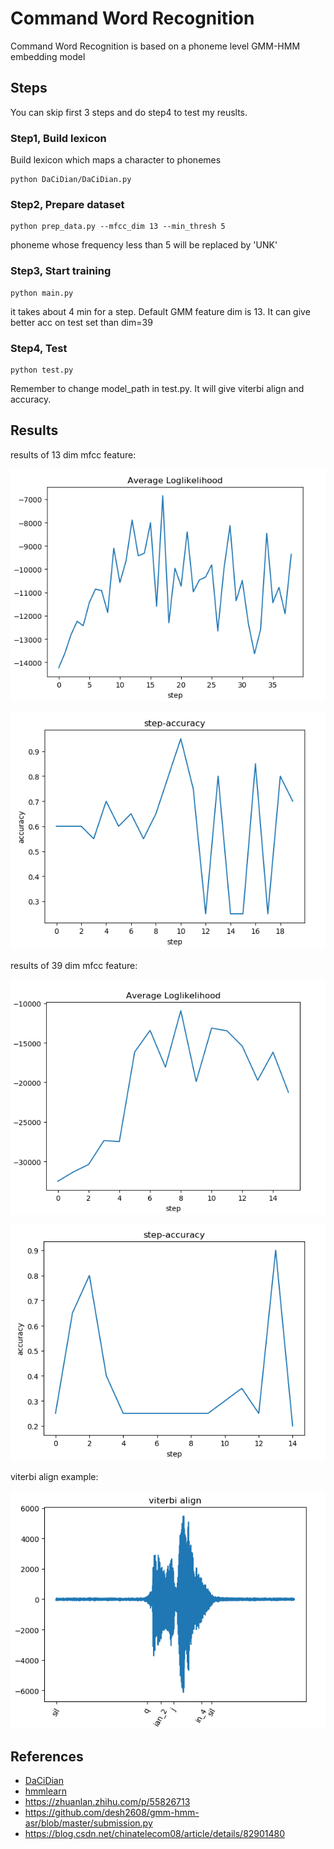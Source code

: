# Command Word Recognition
Command Word Recognition is based on a phoneme level GMM-HMM embedding model
## Steps
You can skip first 3 steps and do step4 to test my reuslts. 
### Step1, Build lexicon
Build lexicon which maps a character to phonemes
```angular2
python DaCiDian/DaCiDian.py
```
### Step2, Prepare dataset 
```angular2
python prep_data.py --mfcc_dim 13 --min_thresh 5
```
phoneme whose frequency less than 5 will be replaced by 'UNK'
### Step3, Start training
```angular2
python main.py
```
it takes about 4 min for a step. Default GMM feature dim is 13. It can
give better acc on test set than dim=39
### Step4, Test
```angular2
python test.py
```
Remember to change model_path in test.py. It will give viterbi align and accuracy.
## Results
results of 13 dim mfcc feature:

![](https://github.com/luo3300612/command_word_rec/raw/master/assets/loglikelihood.png)

![](https://github.com/luo3300612/command_word_rec/raw/master/assets/accuracy.png)


results of 39 dim mfcc feature:

![](https://github.com/luo3300612/command_word_rec/raw/master/assets/loglikelihood39.png)

![](https://github.com/luo3300612/command_word_rec/blob/master/assets/accuracy39.png?raw=true)

viterbi align example:

![](https://github.com/luo3300612/command_word_rec/raw/master/assets/align.png)

## References
* [DaCiDian](https://github.com/aishell-foundation/DaCiDian)
* [hmmlearn](https://github.com/hmmlearn/hmmlearn)
* https://zhuanlan.zhihu.com/p/55826713
* https://github.com/desh2608/gmm-hmm-asr/blob/master/submission.py
* https://blog.csdn.net/chinatelecom08/article/details/82901480

